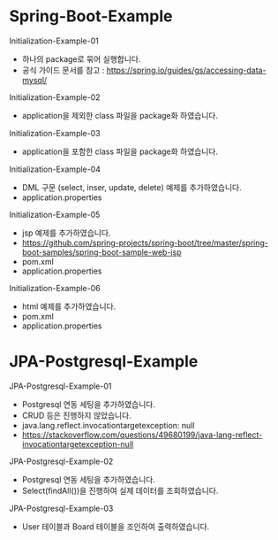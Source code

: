 # Spring-Boot-Example

Initialization-Example-01
- 하나의 package로 묶어 실행합니다. 
- 공식 가이드 문서를 참고 : https://spring.io/guides/gs/accessing-data-mysql/ 

Initialization-Example-02
- application을 제외한 class 파일을 package화 하였습니다.

Initialization-Example-03
- application을 포함한 class 파일을 package화 하였습니다.

Initialization-Example-04
- DML 구문 (select, inser, update, delete) 예제를 추가하였습니다.
- application.properties

Initialization-Example-05
- jsp 예제를 추가하였습니다.
- https://github.com/spring-projects/spring-boot/tree/master/spring-boot-samples/spring-boot-sample-web-jsp
- pom.xml
- application.properties

Initialization-Example-06
- html 예제를 추가하였습니다.
- pom.xml
- application.properties

# JPA-Postgresql-Example

JPA-Postgresql-Example-01
- Postgresql 연동 세팅을 추가하였습니다.
- CRUD 등은 진행하지 않았습니다.
- java.lang.reflect.invocationtargetexception: null
- https://stackoverflow.com/questions/49680199/java-lang-reflect-invocationtargetexception-null

JPA-Postgresql-Example-02
- Postgresql 연동 세팅을 추가하였습니다.
- Select(findAll())을 진행하여 실제 데이터를 조회하였습니다.

JPA-Postgresql-Example-03
- User 테이블과 Board 테이블을 조인하여 출력하였습니다.

